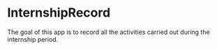# InternshipRecord

The goal of this app is to record all the activities carried out during the internship period.

